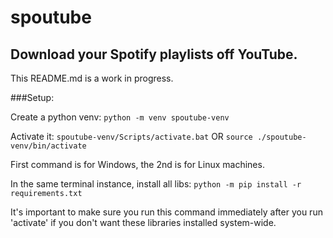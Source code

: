 # spoutube
## Download your Spotify playlists off YouTube.

This README.md is a work in progress.

###Setup:

Create a python venv:
    `python -m venv spoutube-venv`

Activate it:
    `spoutube-venv/Scripts/activate.bat`
    OR
    `source ./spoutube-venv/bin/activate`

First command is for Windows, the 2nd is for Linux machines.

In the same terminal instance, install all libs:
    `python -m pip install -r requirements.txt`

It's important to make sure you run this command immediately after you run 'activate' if you don't want these libraries installed system-wide.
